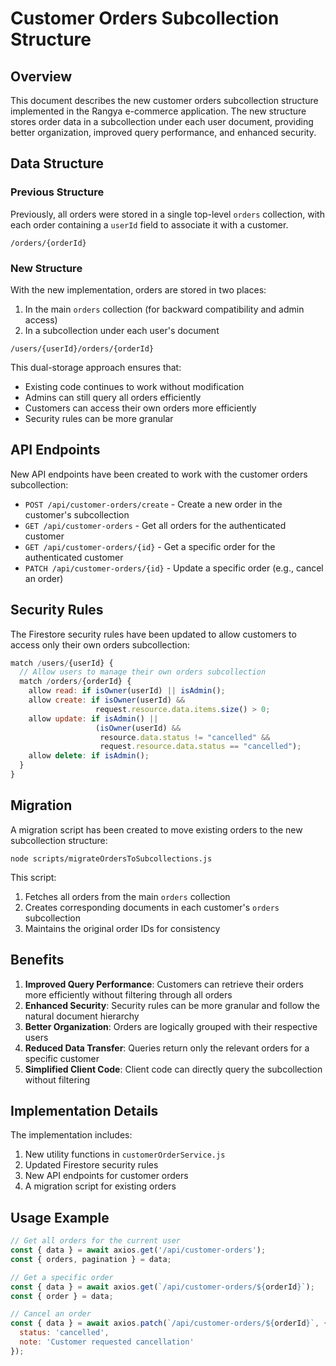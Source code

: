 # Customer Orders Subcollection Structure

## Overview

This document describes the new customer orders subcollection structure implemented in the Rangya e-commerce application. The new structure stores order data in a subcollection under each user document, providing better organization, improved query performance, and enhanced security.

## Data Structure

### Previous Structure

Previously, all orders were stored in a single top-level `orders` collection, with each order containing a `userId` field to associate it with a customer.

```
/orders/{orderId}
```

### New Structure

With the new implementation, orders are stored in two places:

1. In the main `orders` collection (for backward compatibility and admin access)
2. In a subcollection under each user's document

```
/users/{userId}/orders/{orderId}
```

This dual-storage approach ensures that:
- Existing code continues to work without modification
- Admins can still query all orders efficiently
- Customers can access their own orders more efficiently
- Security rules can be more granular

## API Endpoints

New API endpoints have been created to work with the customer orders subcollection:

- `POST /api/customer-orders/create` - Create a new order in the customer's subcollection
- `GET /api/customer-orders` - Get all orders for the authenticated customer
- `GET /api/customer-orders/{id}` - Get a specific order for the authenticated customer
- `PATCH /api/customer-orders/{id}` - Update a specific order (e.g., cancel an order)

## Security Rules

The Firestore security rules have been updated to allow customers to access only their own orders subcollection:

```javascript
match /users/{userId} {
  // Allow users to manage their own orders subcollection
  match /orders/{orderId} {
    allow read: if isOwner(userId) || isAdmin();
    allow create: if isOwner(userId) && 
                   request.resource.data.items.size() > 0;
    allow update: if isAdmin() || 
                   (isOwner(userId) && 
                    resource.data.status != "cancelled" && 
                    request.resource.data.status == "cancelled");
    allow delete: if isAdmin();
  }
}
```

## Migration

A migration script has been created to move existing orders to the new subcollection structure:

```
node scripts/migrateOrdersToSubcollections.js
```

This script:
1. Fetches all orders from the main `orders` collection
2. Creates corresponding documents in each customer's `orders` subcollection
3. Maintains the original order IDs for consistency

## Benefits

1. **Improved Query Performance**: Customers can retrieve their orders more efficiently without filtering through all orders
2. **Enhanced Security**: Security rules can be more granular and follow the natural document hierarchy
3. **Better Organization**: Orders are logically grouped with their respective users
4. **Reduced Data Transfer**: Queries return only the relevant orders for a specific customer
5. **Simplified Client Code**: Client code can directly query the subcollection without filtering

## Implementation Details

The implementation includes:

1. New utility functions in `customerOrderService.js`
2. Updated Firestore security rules
3. New API endpoints for customer orders
4. A migration script for existing orders

## Usage Example

```javascript
// Get all orders for the current user
const { data } = await axios.get('/api/customer-orders');
const { orders, pagination } = data;

// Get a specific order
const { data } = await axios.get(`/api/customer-orders/${orderId}`);
const { order } = data;

// Cancel an order
const { data } = await axios.patch(`/api/customer-orders/${orderId}`, {
  status: 'cancelled',
  note: 'Customer requested cancellation'
});
```